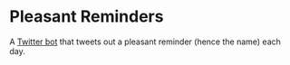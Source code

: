 # Pleasant Reminders

A [Twitter bot](https://twitter.com/reminderrss) that tweets out a pleasant reminder (hence the name) each day.